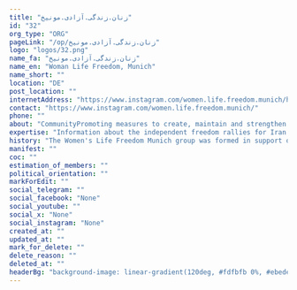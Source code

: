 ```yaml
---
title: "زنان.زندگی.آزادی.مونیخ"
id: "32"
org_type: "ORG"
pageLink: "/op/زنان.زندگی.آزادی.مونیخ"
logo: "logos/32.png"
name_fa: "زنان.زندگی.آزادی.مونیخ"
name_en: "Woman Life Freedom, Munich"
name_short: ""
location: "DE"
post_location: ""
internetAddress: "https://www.instagram.com/women.life.freedom.munich/https://sites.google.com/view/munichfreedom/home?authuser=0"
contact: "https://www.instagram.com/women.life.freedom.munich/"
phone: ""
about: "CommunityPromoting measures to create, maintain and strengthen a secular democratic republic in Iran."
expertise: "Information about the independent freedom rallies for Iran in Munich."
history: "The Women's Life Freedom Munich group was formed in support of the recent Iranian protests in Munich."
manifest: ""
coc: ""
estimation_of_members: ""
political_orientation: ""
markForEdit: ""
social_telegram: ""
social_facebook: "None"
social_youtube: ""
social_x: "None"
social_instagram: "None"
created_at: ""
updated_at: ""
mark_for_delete: ""
delete_reason: ""
deleted_at: ""
headerBg: "background-image: linear-gradient(120deg, #fdfbfb 0%, #ebedee 100%);"
---
```

